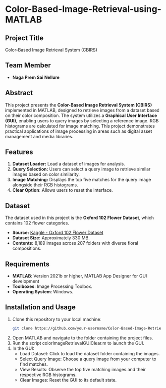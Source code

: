 # Color-Based-Image-Retrieval-using-MATLAB
## Project Title
Color-Based Image Retrieval System (CBIRS)

## Team Member
- **Naga Prem Sai Nellure**

## Abstract
This project presents the **Color-Based Image Retrieval System (CBIRS)** implemented in MATLAB, designed to retrieve images from a dataset based on their color composition. The system utilizes a **Graphical User Interface (GUI)**, enabling users to query images by selecting a reference image. RGB histograms are calculated for image matching. This project demonstrates practical applications of image processing in areas such as digital asset management and media libraries.


## Features
1. **Dataset Loader:** Load a dataset of images for analysis.
2. **Query Selection:** Users can select a query image to retrieve similar images based on color similarity.
3. **Image Matching:** Displays the top five matches for the query image alongside their RGB histograms.
4. **Clear Option:** Allows users to reset the interface.

## Dataset
The dataset used in this project is the **Oxford 102 Flower Dataset**, which contains 102 flower categories.
- **Source:** [Kaggle - Oxford 102 Flower Dataset](https://www.kaggle.com/datasets/nunenuh/pytorch-challange-flower-dataset)
- **Dataset Size:** Approximately 330 MB.
- **Contents:** 8,189 images across 207 folders with diverse floral compositions.

## Requirements
- **MATLAB**: Version 2021b or higher, MATLAB App Designer for GUI development
- **Toolboxes**: Image Processing Toolbox.
- **Operating System**: Windows.

## Installation and Usage
1. Clone this repository to your local machine:
   ```bash
   git clone https://github.com/your-username/Color-Based-Image-Retrieval-System.git
2. Open MATLAB and navigate to the folder containing the project files.
3. Run the script colorImageRetrievalGUIClear.m to launch the GUI.
4. In the GUI:
   - Load Dataset: Click to load the dataset folder containing the images.
   - Select Query Image: Choose a query image from your computer to find matches.
   - View Results: Observe the top five matching images and their respective RGB histograms.
   - Clear Images: Reset the GUI to its default state.

